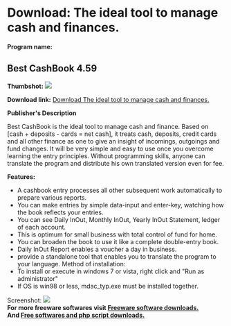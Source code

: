 # Download: The ideal tool to manage cash and finances.

**Program name:**

## Best CashBook 4.59

  
**Thumbshot:** ![](http://www.freewarefiles.com/screenshot/bestcashbook_md.jpg)   
  
**Download link:** [Download The ideal tool to manage cash and finances.](http://freesoftwares.boysofts.com/Best-CashBook_program_75489.html)  
  


**Publisher's Description**  
  


Best CashBook is the ideal tool to manage cash and finance. Based on [cash + deposits - cards = net cash], it treats cash, deposits, credit cards and all other finance as one to give an insight of incomings, outgoings and fund changes. It will be very simple and easy to use once you overcome learning the entry principles. Without programming skills, anyone can translate the program and distribute his own translated version even for fee. 

**Features:**

  * A cashbook entry processes all other subsequent work automatically to prepare various reports. 
  * You can make entries by simple data-input and enter-key, watching how the book reflects your entries. 
  * You can see Daily InOut, Monthly InOut, Yearly InOut Statement, ledger of each account. 
  * This is optimum for small business with total control of fund for home. 
  * You can broaden the book to use it like a complete double-entry book. 
  * Daily InOut Report enables a voucher a day in business. 
  * provide a standalone tool that enables you to translate the program to your language. 
Method of installation: 
  * To install or execute in windows 7 or vista, right click and "Run as administrator" 
  * If OS is win98 or less, mdac_typ.exe must be installed together. 

  
  
Screenshot: ![](http://www.freewarefiles.com/screenshot/bestcashbook.jpg)   
**For more freeware softwares visit [Freeware software downloads.](http://freesoftwares.boysofts.com/)**   
**And [Free softwares and php script downloads.](http://www.boysofts.com/)**

